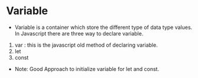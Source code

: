 # Variable

- Variable is a container which store the different type of data type values. In Javascript there are three way to declare variable.

1. var : this is the javascript old method of declaring variable.
2. let
3. const

- Note: Good Approach to initialize variable for let and const.
